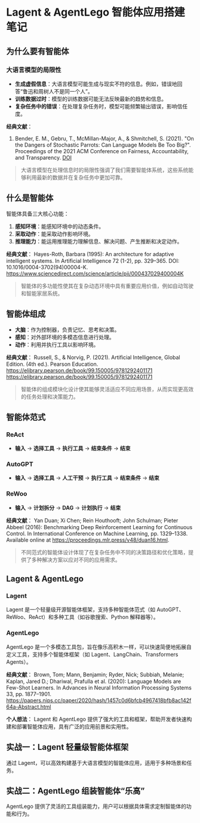 # Lagent & AgentLego 智能体应用搭建笔记

## 为什么要有智能体

### 大语言模型的局限性

- **生成虚假信息**：大语言模型可能生成与现实不符的信息。例如，错误地回答“鲁迅和周树人不是同一个人”。
- **训练数据过时**：模型的训练数据可能无法反映最新的趋势和信息。
- **复杂任务中的错误**：在处理复杂任务时，模型可能频繁输出错误，影响信任度。

**经典文献**：
1. Bender, E. M., Gebru, T., McMillan-Major, A., & Shmitchell, S. (2021). "On the Dangers of Stochastic Parrots: Can Language Models Be Too Big?". Proceedings of the 2021 ACM Conference on Fairness, Accountability, and Transparency. [DOI](https://dl.acm.org/doi/10.1145/3442188.3445922 )

> 大语言模型在处理信息时的局限性强调了我们需要智能体系统，这些系统能够利用最新的数据并在复杂任务中更加可靠。

## 什么是智能体

智能体具备三大核心功能：
1. **感知环境**：能感知环境中的动态条件。
2. **采取动作**：能采取动作影响环境。
3. **推理能力**：能运用推理能力理解信息、解决问题、产生推断和决定动作。

**经典文献**：
Hayes-Roth, Barbara (1995): An architecture for adaptive intelligent systems. In Artificial Intelligence 72 (1-2), pp. 329–365. DOI: 10.1016/0004-3702(94)00004-K. https://www.sciencedirect.com/science/article/pii/000437029400004K

> 智能体的多功能性使其在复杂动态环境中具有重要应用价值，例如自动驾驶和智能家居系统。

## 智能体组成

- **大脑**：作为控制器，负责记忆、思考和决策。
- **感知**：对外部环境的多模态信息进行处理。
- **动作**：利用并执行工具以影响环境。

**经典文献**：
Russell, S., & Norvig, P. (2021). Artificial Intelligence, Global Edition. (4th ed.). Pearson Education. https://elibrary.pearson.de/book/99.150005/9781292401171 https://elibrary.pearson.de/book/99.150005/9781292401171

> 智能体的组成模块化设计使其能够灵活适应不同应用场景，从而实现更高效的任务处理和决策能力。

## 智能体范式

### ReAct

- **输入** -> **选择工具** -> **执行工具** -> **结束条件** -> **结束**

### AutoGPT

- **输入** -> **选择工具** -> **人工干预** -> **执行工具** -> **结束条件** -> **结束**

### ReWoo

- **输入** -> **计划拆分** -> **DAG** -> **计划执行** -> **结束**

**经典文献**：
Yan Duan; Xi Chen; Rein Houthooft; John Schulman; Pieter Abbeel (2016): Benchmarking Deep Reinforcement Learning for Continuous Control. In International Conference on Machine Learning, pp. 1329–1338. Available online at https://proceedings.mlr.press/v48/duan16.html.

> 不同范式的智能体设计体现了在复杂任务中不同的决策路径和优化策略，提供了多种解决方案以应对不同的应用需求。

## Lagent & AgentLego

### Lagent

Lagent 是一个轻量级开源智能体框架，支持多种智能体范式（如 AutoGPT、ReWoo、ReAct）和多种工具（如谷歌搜索、Python 解释器等）。

### AgentLego

AgentLego 是一个多模态工具包，旨在像乐高积木一样，可以快速简便地拓展自定义工具，支持多个智能体框架（如 Lagent、LangChain、Transformers Agents）。

**经典文献**：
Brown, Tom; Mann, Benjamin; Ryder, Nick; Subbiah, Melanie; Kaplan, Jared D.; Dhariwal, Prafulla et al. (2020): Language Models are Few-Shot Learners. In Advances in Neural Information Processing Systems 33, pp. 1877–1901. https://papers.nips.cc/paper/2020/hash/1457c0d6bfcb4967418bfb8ac142f64a-Abstract.html

**个人想法**：
Lagent 和 AgentLego 提供了强大的工具和框架，帮助开发者快速构建和部署智能体应用，具有广泛的应用前景和实用性。

## 实战一：Lagent 轻量级智能体框架

通过 Lagent，可以高效构建基于大语言模型的智能体应用，适用于多种场景和任务。

## 实战二：AgentLego 组装智能体“乐高”

AgentLego 提供了灵活的工具组装能力，用户可以根据具体需求定制智能体的功能和行为。
